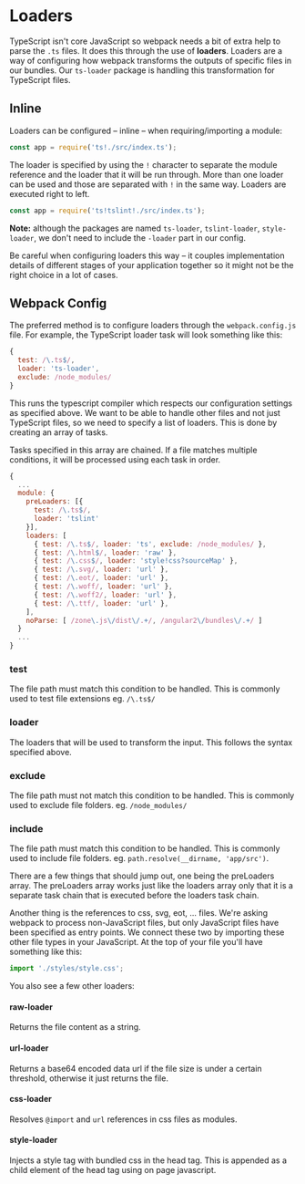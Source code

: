 # Loaders

TypeScript isn't core JavaScript so webpack needs a bit of extra help to parse the `.ts` files. It does this through the use of **loaders**. Loaders are a way of configuring how webpack transforms the outputs of specific files in our bundles. Our `ts-loader` package is handling this transformation for TypeScript files.

## Inline

Loaders can be configured – inline – when requiring/importing a module:

```javascript
const app = require('ts!./src/index.ts');
```

The loader is specified by using the `!` character to separate the module reference and the loader that it will be run through. More than one loader can be used and those are separated with `!` in the same way. Loaders are executed right to left.

```javascript
const app = require('ts!tslint!./src/index.ts');
```

**Note:** although the packages are named `ts-loader`, `tslint-loader`, `style-loader`, we don't need to include the `-loader` part in our config.

Be careful when configuring loaders this way – it couples implementation details of different stages of your application together so it might not be the right choice in a lot of cases.


## Webpack Config

The preferred method is to configure loaders through the `webpack.config.js` file. For example, the TypeScript loader task will look something like this:

```javascript
{
  test: /\.ts$/,
  loader: 'ts-loader',
  exclude: /node_modules/
}
```

This runs the typescript compiler which respects our configuration settings as specified above. We want to be able to handle other files and not just TypeScript files, so we need to specify a list of loaders. This is done by creating an array of tasks.

Tasks specified in this array are chained. If a file matches multiple conditions, it will be processed using each task in order.

```javascript
{
  ...
  module: {
    preLoaders: [{
      test: /\.ts$/,
      loader: 'tslint'
    }],
    loaders: [
      { test: /\.ts$/, loader: 'ts', exclude: /node_modules/ },
      { test: /\.html$/, loader: 'raw' },
      { test: /\.css$/, loader: 'style!css?sourceMap' },
      { test: /\.svg/, loader: 'url' },
      { test: /\.eot/, loader: 'url' },
      { test: /\.woff/, loader: 'url' },
      { test: /\.woff2/, loader: 'url' },
      { test: /\.ttf/, loader: 'url' },
    ],
    noParse: [ /zone\.js\/dist\/.+/, /angular2\/bundles\/.+/ ]
  }
  ...
}
```



### test
The file path must match this condition to be handled. This is commonly used to test file extensions eg. `/\.ts$/`

### loader
The loaders that will be used to transform the input. This follows the syntax specified above.

### exclude
The file path must not match this condition to be handled. This is commonly used to exclude file folders. eg. `/node_modules/`

### include
The file path must match this condition to be handled. This is commonly used to include file folders.  eg. `path.resolve(__dirname, 'app/src')`.

There are a few things that should jump out, one being the preLoaders array. The preLoaders array works just like the loaders array only that it is a separate task chain that is executed before the loaders task chain.

Another thing is the references to css, svg, eot, ... files. We're asking webpack to process non-JavaScript files, but only JavaScript files have been specified as entry points. We connect these two by importing these other file types in your JavaScript. At the top of your file you'll have something like this:

```javascript
import './styles/style.css';
```

You also see a few other loaders:

#### raw-loader
Returns the file content as a string.

#### url-loader
Returns a base64 encoded data url if the file size is under a certain threshold, otherwise it just returns the file.

#### css-loader
Resolves `@import` and `url` references in css files as modules.

#### style-loader
Injects a style tag with bundled css in the head tag. This is appended as a child element of the head tag using on page javascript.
